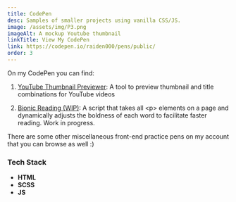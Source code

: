 ```yaml
---
title: CodePen
desc: Samples of smaller projects using vanilla CSS/JS.
image: /assets/img/P3.png
imageAlt: A mockup Youtube thumbnail
linkTitle: View My CodePen
link: https://codepen.io/raiden000/pens/public/
order: 3
---
```


On my CodePen you can find:

1. [YouTube Thumbnail Previewer](https://codepen.io/raiden000/pen/gONGdOM): A tool to preview thumbnail and title combinations for YouTube videos

2. [Bionic Reading (WIP)](https://codepen.io/raiden000/pen/gONGBoB): A script that takes all \<p\> elements on a page and dynamically adjusts the boldness of each word to facilitate faster reading. Work in progress.

There are some other miscellaneous front-end practice pens on my account that you can browse as well :\)

### Tech Stack

- **HTML**
- **SCSS**
- **JS**

